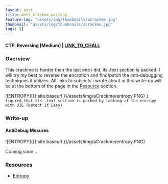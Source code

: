 ```yaml
---
layout: post
title: Anti_Cr4ckme writeup
feature-img: "assets/img/thumbnails/aCrackme.jpg"
thumbnail: "assets/img/thumbnails/aCrackme.jpg"
tags: []
---
```


<h4>CTF: Reversing [Medium] | <a href="https://crackmes.one/crackme/600098f733c5d42c3d0166c8">LINK_TO_CHALL</a> </h4>

### Overview

This crackme is harder then the last one i did, its .text section is packed. I will try my best to reverse the encrption and find/patch the anti-debugging techniques it utilizes. All links to subjects i wrote about in this write-up will be at the bottom of the page in the <a href="#Resource">Resource</a> section.

![ENTROPY]({{ site.baseurl }}/assets/img/aCrackme/entropy.PNG)
`I figured that its .text section is packed by looking at the entropy with DIE (Detect It Easy)`

### Write-up

#### AntiDebug Mesures

![ENTROPY]({{ site.baseurl }}/assets/img/aCrackme/entropy.PNG)

Coming soon...

### Resources

- <a href="https://en.wikipedia.org/wiki/Entropy_(computing)">Entropy</a>